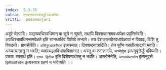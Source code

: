 ```yaml
---
index:  5.3.35
sutra:  एनबन्यतरस्यामदूरेऽपञ्चम्याः
vritti:  padamanjari
---
```


अदूरे चेत्यादि। यद्यप्यवधिरवधिमान् वा सूत्रे न श्रूयते, तथापि दिक्शब्दानामवध्यपेक्षा प्रवृत्तिर्भवति। अवधिश्चावधिमन्तमपेक्षते इति सामर्थ्यादेव विशेषो लभ्यते। तत्र देशकालयोरवध्यपेक्षायां न विवादः, दिशि तु विवदन्ते।
	प्रागसेरिति। `असिपुरधवश्चैषाम्` इत्यस्मात्। दिवशब्दमात्रादिति। तेन पूर्वेण वसतीत्याद्यपी भवति। अञ्चत्यन्तात्तु न भवति; व्यवस्थइतविभाषाविज्ञानात्। अस्तु वा तदन्तादपि, `अञ्चेर्लुक्` इत्यनुवृत्तेर्लुग्भविष्यति।
	पकारः स्वरार्थ इति। `एनपा द्वितीया` इति विशेषणार्थस्तु न भवति। अस्त्वेनेनेति, `अतसर्थप्रत्ययेन` इत्यनुवृत्तेः `द्वितीयाटौःस्वेनः` इत्यस्यात्र ग्रहणं न भविष्यति ।।

